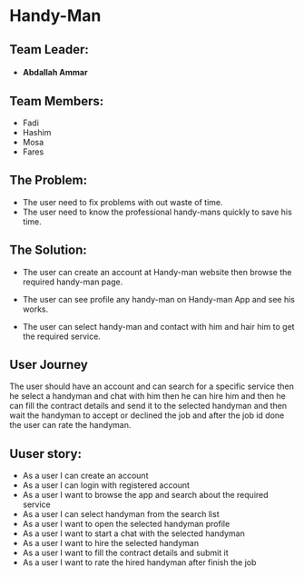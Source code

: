 # Handy-Man

## Team Leader: 
  * #### Abdallah Ammar

## Team Members:
 * Fadi
 * Hashim
 * Mosa
 * Fares


## The Problem:
  * The user need to fix problems with out waste of time.
  * The user need to know the professional handy-mans quickly to save his time.

## The Solution:
   * The user can create an account at Handy-man website then browse the required handy-man page.

  * The user can see profile any handy-man on Handy-man App and see his works.

  * The user can select handy-man and contact with him and hair him to get the required service.

## User Journey 
The user should have an account and can search for a specific service then he select a handyman and chat with him then he can hire him and then he can fill the contract details and send it to the selected handyman and then wait the handyman to accept or declined the job and after the job id done the user can rate the handyman.




## Uuser story:
* As a user I can create an account 
* As a user I can login with registered account
* As a user I want to browse the app and search about the required service
* As a user I can select handyman from the search list 
* As a user I want to open the selected handyman profile
* As a user I want to start a chat with the selected handyman
* As a user I want to hire the selected handyman
* As a user I want to fill the contract details and submit it 
* As a user I want to rate the hired handyman after finish the job

